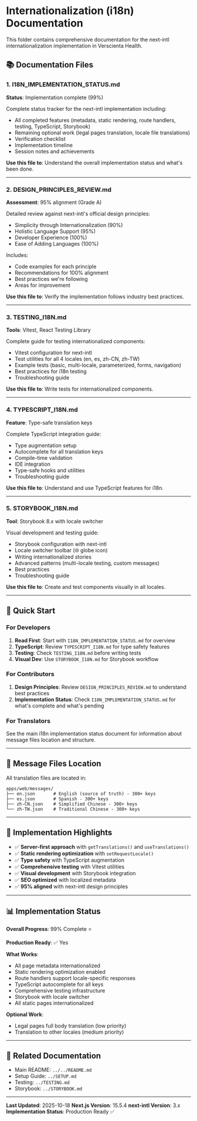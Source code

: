 # Internationalization (i18n) Documentation

This folder contains comprehensive documentation for the next-intl internationalization implementation in Verscienta Health.

## 📚 Documentation Files

### 1. **I18N_IMPLEMENTATION_STATUS.md**
**Status**: Implementation complete (99%)

Complete status tracker for the next-intl implementation including:
- All completed features (metadata, static rendering, route handlers, testing, TypeScript, Storybook)
- Remaining optional work (legal pages translation, locale file translations)
- Verification checklist
- Implementation timeline
- Session notes and achievements

**Use this file to**: Understand the overall implementation status and what's been done.

---

### 2. **DESIGN_PRINCIPLES_REVIEW.md**
**Assessment**: 95% alignment (Grade A)

Detailed review against next-intl's official design principles:
- Simplicity through Internationalization (90%)
- Holistic Language Support (95%)
- Developer Experience (100%)
- Ease of Adding Languages (100%)

Includes:
- Code examples for each principle
- Recommendations for 100% alignment
- Best practices we're following
- Areas for improvement

**Use this file to**: Verify the implementation follows industry best practices.

---

### 3. **TESTING_I18N.md**
**Tools**: Vitest, React Testing Library

Complete guide for testing internationalized components:
- Vitest configuration for next-intl
- Test utilities for all 4 locales (en, es, zh-CN, zh-TW)
- Example tests (basic, multi-locale, parameterized, forms, navigation)
- Best practices for i18n testing
- Troubleshooting guide

**Use this file to**: Write tests for internationalized components.

---

### 4. **TYPESCRIPT_I18N.md**
**Feature**: Type-safe translation keys

Complete TypeScript integration guide:
- Type augmentation setup
- Autocomplete for all translation keys
- Compile-time validation
- IDE integration
- Type-safe hooks and utilities
- Troubleshooting guide

**Use this file to**: Understand and use TypeScript features for i18n.

---

### 5. **STORYBOOK_I18N.md**
**Tool**: Storybook 8.x with locale switcher

Visual development and testing guide:
- Storybook configuration with next-intl
- Locale switcher toolbar (🌐 globe icon)
- Writing internationalized stories
- Advanced patterns (multi-locale testing, custom messages)
- Best practices
- Troubleshooting guide

**Use this file to**: Create and test components visually in all locales.

---

## 🚀 Quick Start

### For Developers

1. **Read First**: Start with `I18N_IMPLEMENTATION_STATUS.md` for overview
2. **TypeScript**: Review `TYPESCRIPT_I18N.md` for type safety features
3. **Testing**: Check `TESTING_I18N.md` before writing tests
4. **Visual Dev**: Use `STORYBOOK_I18N.md` for Storybook workflow

### For Contributors

1. **Design Principles**: Review `DESIGN_PRINCIPLES_REVIEW.md` to understand best practices
2. **Implementation Status**: Check `I18N_IMPLEMENTATION_STATUS.md` for what's complete and what's pending

### For Translators

See the main i18n implementation status document for information about message files location and structure.

---

## 📁 Message Files Location

All translation files are located in:
```
apps/web/messages/
├── en.json       # English (source of truth) - 300+ keys
├── es.json       # Spanish - 300+ keys
├── zh-CN.json    # Simplified Chinese - 300+ keys
└── zh-TW.json    # Traditional Chinese - 300+ keys
```

---

## 🎯 Implementation Highlights

- ✅ **Server-first approach** with `getTranslations()` and `useTranslations()`
- ✅ **Static rendering optimization** with `setRequestLocale()`
- ✅ **Type safety** with TypeScript augmentation
- ✅ **Comprehensive testing** with Vitest utilities
- ✅ **Visual development** with Storybook integration
- ✅ **SEO optimized** with localized metadata
- ✅ **95% aligned** with next-intl design principles

---

## 📊 Implementation Status

**Overall Progress**: 99% Complete ⭐

**Production Ready**: ✅ Yes

**What Works**:
- All page metadata internationalized
- Static rendering optimization enabled
- Route handlers support locale-specific responses
- TypeScript autocomplete for all keys
- Comprehensive testing infrastructure
- Storybook with locale switcher
- All static pages internationalized

**Optional Work**:
- Legal pages full body translation (low priority)
- Translation to other locales (medium priority)

---

## 🔗 Related Documentation

- Main README: `../../README.md`
- Setup Guide: `../SETUP.md`
- Testing: `../TESTING.md`
- Storybook: `../STORYBOOK.md`

---

**Last Updated**: 2025-10-18
**Next.js Version**: 15.5.4
**next-intl Version**: 3.x
**Implementation Status**: Production Ready ✅
